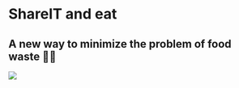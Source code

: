 # ShareIT and eat
## A new way to minimize the problem of food waste 🌱🧡

<img src="https://github.com/HelloNatalia/licencjat-frontend/licencjat-frontend/readme-img/screen.png"/>
